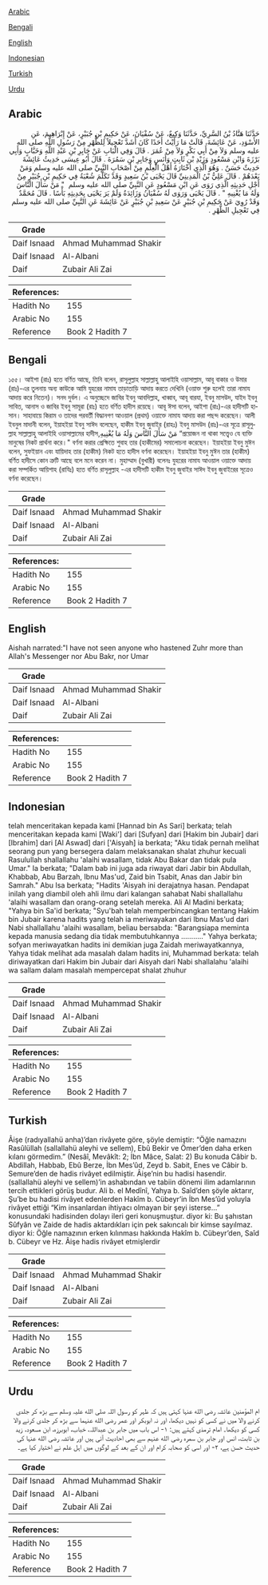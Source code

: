 [Arabic](#arabic)

[Bengali](#bengali)

[English](#english)

[Indonesian](#indonesian)

[Turkish](#turkish)

[Urdu](#urdu)

## Arabic


<div dir="rtl" lang="ar" style={{fontSize:'larger',backgroundColor:'#f8f9fa',padding:20}}>
حَدَّثَنَا هَنَّادُ بْنُ السَّرِيِّ، حَدَّثَنَا وَكِيعٌ، عَنْ سُفْيَانَ، عَنْ حَكِيمِ بْنِ جُبَيْرٍ، عَنْ إِبْرَاهِيمَ، عَنِ الأَسْوَدِ، عَنْ عَائِشَةَ، قَالَتْ مَا رَأَيْتُ أَحَدًا كَانَ أَشَدَّ تَعْجِيلاً لِلظُّهْرِ مِنْ رَسُولِ اللَّهِ صلى الله عليه وسلم وَلاَ مِنْ أَبِي بَكْرٍ وَلاَ مِنْ عُمَرَ ‏.‏ قَالَ وَفِي الْبَابِ عَنْ جَابِرِ بْنِ عَبْدِ اللَّهِ وَخَبَّابٍ وَأَبِي بَرْزَةَ وَابْنِ مَسْعُودٍ وَزَيْدِ بْنِ ثَابِتٍ وَأَنَسٍ وَجَابِرِ بْنِ سَمُرَةَ ‏.‏ قَالَ أَبُو عِيسَى حَدِيثُ عَائِشَةَ حَدِيثٌ حَسَنٌ ‏.‏ وَهُوَ الَّذِي اخْتَارَهُ أَهْلُ الْعِلْمِ مِنْ أَصْحَابِ النَّبِيِّ صلى الله عليه وسلم وَمَنْ بَعْدَهُمْ ‏.‏ قَالَ عَلِيُّ بْنُ الْمَدِينِيِّ قَالَ يَحْيَى بْنُ سَعِيدٍ وَقَدْ تَكَلَّمَ شُعْبَةُ فِي حَكِيمِ بْنِ جُبَيْرٍ مِنْ أَجْلِ حَدِيثِهِ الَّذِي رَوَى عَنِ ابْنِ مَسْعُودٍ عَنِ النَّبِيِّ صلى الله عليه وسلم ‏ "‏ مَنْ سَأَلَ النَّاسَ وَلَهُ مَا يُغْنِيهِ ‏"‏ ‏.‏ قَالَ يَحْيَى وَرَوَى لَهُ سُفْيَانُ وَزَائِدَةُ وَلَمْ يَرَ يَحْيَى بِحَدِيثِهِ بَأْسًا ‏.‏ قَالَ مُحَمَّدٌ وَقَدْ رُوِيَ عَنْ حَكِيمِ بْنِ جُبَيْرٍ عَنْ سَعِيدِ بْنِ جُبَيْرٍ عَنْ عَائِشَةَ عَنِ النَّبِيِّ صلى الله عليه وسلم فِي تَعْجِيلِ الظُّهْرِ ‏.‏
</div>
<div style={{backgroundColor:'#f8f9fa',padding:20, marginBottom: 10}}><table> <thead> <tr> <th>Grade</th> <th></th> </tr> </thead> <tbody> <tr><td>Daif Isnaad</td><td>Ahmad Muhammad Shakir</td></tr><tr><td>Daif Isnaad</td><td>Al-Albani</td></tr><tr><td>Daif</td><td>Zubair Ali Zai</td></tr></tbody></table><table> <thead> <tr> <th>References:</th> <th></th> </tr> </thead> <tbody><tr><td>Hadith No</td><td>155</td></tr><tr><td>Arabic No</td><td>155</td></tr><tr><td>Reference</td><td>Book 2 Hadith 7</td></tr></tbody></table></div>

## Bengali


<div dir="ltr" lang="bn" style={{fontSize:'larger',backgroundColor:'#f8f9fa',padding:20}}>
১৫৫। আইশা (রাঃ) হতে বর্ণিত আছে, তিনি বলেন, রাসূলুল্লাহ সাল্লাল্লাহু আলাইহি ওয়াসাল্লাম, আবূ বাকার ও উমার (রাঃ)-এর তুলনায় অন্য কাউকে আমি যুহরের নামায তাড়াতাড়ি আদায় করতে দেখিনি (ওয়াক্ত শুরু হলেই তারা নামায আদায় করে নিতেন)। সনদ দুর্বল। এ অনুচ্ছেদে জাবির ইবনু আবদিল্লাহ, খাব্বাব, আবূ বারযা, ইবনু মাসউদ, যাইদ ইবনু সাবিত, আনাস ও জাবির ইবনু সামূরা (রাঃ) হতে বর্ণিত হাদীস রয়েছে। আবূ ঈসা বলেন, আইশা (রাঃ)-এর হাদীসটি হাসান। সাহাবায়ে কিরাম ও তাদের পরবর্তী বিদ্ধানগণ আওয়াল (প্রথম) ওয়াক্তে নামায আদায় করা পছন্দ করেছেন। আলী ইবনুল মাদানী বলেন, ইয়াহইয়া ইবনু সাঈদ বলেছেন, হাকীম ইবনু জুবাইর (রাহঃ) ইবনু মাসউদ (রাঃ)-এর সূত্রে রাসূলুল্লাহ সাল্লাল্লাহু আলাইহি ওয়াসাল্লামের হাদীস,مَنْ سَأَلَ النَّاسَ وَلَهُ مَا يُغْنِيهِ “প্রয়োজন না থাকা সত্ত্বেও যে ব্যক্তি মানুষের নিকট প্রার্থনা করে।" বর্ণনা করার প্রেক্ষিতে শুবাহ তার (হাকীমের) সমালোচনা করেছেন। ইয়াহইয়া ইবনু মুঈন বলেন, সুফইয়ান এবং যায়িদাহ তার (হাকীম) নিকট হতে হাদীস বর্ণনা করেছেন। ইয়াহইয়া ইবনু মুঈন তার (হাকীম) বর্ণিত হাদীসে কোন ত্রুটি আছে বলে মনে করেন না। মুহাম্মাদ (বুখারী) বলেনঃ যুহরের নামায আওয়াল ওয়াক্তে আদায় করা সম্পর্কিত আয়িশাহ (রাযিঃ) হতে বর্ণিত রাসূলুল্লাহ -এর হাদীসটি হাকীম ইবনু জুবাইর সাঈদ ইবনু জুবাইরের সূত্রেও বর্ণনা করেছেন।
</div>
<div style={{backgroundColor:'#f8f9fa',padding:20, marginBottom: 10}}><table> <thead> <tr> <th>Grade</th> <th></th> </tr> </thead> <tbody> <tr><td>Daif Isnaad</td><td>Ahmad Muhammad Shakir</td></tr><tr><td>Daif Isnaad</td><td>Al-Albani</td></tr><tr><td>Daif</td><td>Zubair Ali Zai</td></tr></tbody></table><table> <thead> <tr> <th>References:</th> <th></th> </tr> </thead> <tbody><tr><td>Hadith No</td><td>155</td></tr><tr><td>Arabic No</td><td>155</td></tr><tr><td>Reference</td><td>Book 2 Hadith 7</td></tr></tbody></table></div>

## English


<div dir="ltr" lang="en" style={{fontSize:'larger',backgroundColor:'#f8f9fa',padding:20}}>
Aishah narrated:"I have not seen anyone who hastened Zuhr more than Allah's Messenger nor Abu Bakr, nor Umar
</div>
<div style={{backgroundColor:'#f8f9fa',padding:20, marginBottom: 10}}><table> <thead> <tr> <th>Grade</th> <th></th> </tr> </thead> <tbody> <tr><td>Daif Isnaad</td><td>Ahmad Muhammad Shakir</td></tr><tr><td>Daif Isnaad</td><td>Al-Albani</td></tr><tr><td>Daif</td><td>Zubair Ali Zai</td></tr></tbody></table><table> <thead> <tr> <th>References:</th> <th></th> </tr> </thead> <tbody><tr><td>Hadith No</td><td>155</td></tr><tr><td>Arabic No</td><td>155</td></tr><tr><td>Reference</td><td>Book 2 Hadith 7</td></tr></tbody></table></div>

## Indonesian


<div dir="ltr" lang="id" style={{fontSize:'larger',backgroundColor:'#f8f9fa',padding:20}}>
telah menceritakan kepada kami [Hannad bin As Sari] berkata; telah menceritakan kepada kami [Waki'] dari [Sufyan] dari [Hakim bin Jubair] dari [Ibrahim] dari [Al Aswad] dari ['Aisyah] ia berkata; "Aku tidak pernah melihat seorang pun yang bersegera dalam melaksanakan shalat zhuhur kecuali Rasulullah shallallahu 'alaihi wasallam, tidak Abu Bakar dan tidak pula Umar." Ia berkata; "Dalam bab ini juga ada riwayat dari Jabir bin Abdullah, Khabbab, Abu Barzah, Ibnu Mas'ud, Zaid bin Tsabit, Anas dan Jabir bin Samrah." Abu Isa berkata; "Hadits 'Aisyah ini derajatnya hasan. Pendapat inilah yang diambil oleh ahli ilmu dari kalangan sahabat Nabi shallallahu 'alaihi wasallam dan orang-orang setelah mereka. Ali Al Madini berkata; "Yahya bin Sa'id berkata; "Syu'bah telah memperbincangkan tentang Hakim bin Jubair karena hadits yang telah ia meriwayakan dari Ibnu Mas'ud dari Nabi shallallahu 'alaihi wasallam, beliau bersabda: "Barangsiapa meminta kepada manusia sedang dia tidak membutuhkannya ……….." Yahya berkata; sofyan meriwayatkan hadits ini demikian juga Zaidah meriwayatkannya, Yahya tidak melihat ada masalah dalam hadits ini, Muhammad berkata: telah diriwayatkan dari Hakim bin Jubair dari Aisyah dari Nabi shallalahu 'alaihi wa sallam dalam masalah mempercepat shalat zhuhur
</div>
<div style={{backgroundColor:'#f8f9fa',padding:20, marginBottom: 10}}><table> <thead> <tr> <th>Grade</th> <th></th> </tr> </thead> <tbody> <tr><td>Daif Isnaad</td><td>Ahmad Muhammad Shakir</td></tr><tr><td>Daif Isnaad</td><td>Al-Albani</td></tr><tr><td>Daif</td><td>Zubair Ali Zai</td></tr></tbody></table><table> <thead> <tr> <th>References:</th> <th></th> </tr> </thead> <tbody><tr><td>Hadith No</td><td>155</td></tr><tr><td>Arabic No</td><td>155</td></tr><tr><td>Reference</td><td>Book 2 Hadith 7</td></tr></tbody></table></div>

## Turkish


<div dir="ltr" lang="tr" style={{fontSize:'larger',backgroundColor:'#f8f9fa',padding:20}}>
Âişe (radıyallahü anha)’dan rivâyete göre, şöyle demiştir: “Öğle namazını Rasûlüllah (sallallahü aleyhi ve sellem), Ebû Bekir ve Ömer’den daha erken kılanı görmedim.” (Nesâî, Mevâkît: 2; İbn Mâce, Salat: 2) Bu konuda Câbir b. Abdillah, Habbab, Ebû Berze, İbn Mes’ûd, Zeyd b. Sabit, Enes ve Câbir b. Semure’den de hadis rivâyet edilmiştir. Âişe’nin bu hadisi hasendir. (sallallahü aleyhi ve sellem)’in ashabından ve tabiin dönemi ilim adamlarının tercih ettikleri görüş budur. Ali b. el Medînî, Yahya b. Saîd’den şöyle aktarır, Şu’be bu hadisi rivâyet edenlerden Hakîm b. Cübeyr’in İbn Mes’ûd yoluyla rivâyet ettiği “Kim insanlardan ihtiyacı olmayan bir şeyi isterse…” konusundaki hadisinden dolayı ileri geri konuşmuştur. diyor ki: Bu şahıstan Sûfyân ve Zaide de hadis aktardıkları için pek sakıncalı bir kimse sayılmaz. diyor ki: Öğle namazının erken kılınması hakkında Hakîm b. Cübeyr’den, Saîd b. Cübeyr ve Hz. Âişe hadis rivâyet etmişlerdir
</div>
<div style={{backgroundColor:'#f8f9fa',padding:20, marginBottom: 10}}><table> <thead> <tr> <th>Grade</th> <th></th> </tr> </thead> <tbody> <tr><td>Daif Isnaad</td><td>Ahmad Muhammad Shakir</td></tr><tr><td>Daif Isnaad</td><td>Al-Albani</td></tr><tr><td>Daif</td><td>Zubair Ali Zai</td></tr></tbody></table><table> <thead> <tr> <th>References:</th> <th></th> </tr> </thead> <tbody><tr><td>Hadith No</td><td>155</td></tr><tr><td>Arabic No</td><td>155</td></tr><tr><td>Reference</td><td>Book 2 Hadith 7</td></tr></tbody></table></div>

## Urdu


<div dir="rtl" lang="ur" style={{fontSize:'larger',backgroundColor:'#f8f9fa',padding:20}}>
ام المؤمنین عائشہ رضی الله عنہا کہتی ہیں کہ ظہر کو رسول اللہ صلی الله علیہ وسلم سے بڑھ کر جلدی کرنے والا میں نے کسی کو نہیں دیکھا، اور نہ ابوبکر اور عمر رضی الله عنہما سے بڑھ کر جلدی کرنے والا کسی کو دیکھا۔ امام ترمذی کہتے ہیں: ۱- اس باب میں جابر بن عبداللہ، خباب، ابوبرزہ، ابن مسعود، زید بن ثابت، انس اور جابر بن سمرہ رضی الله عنہم سے بھی احادیث آئی ہیں اور عائشہ رضی الله عنہا کی حدیث حسن ہے، ۲- اور اسی کو صحابہ کرام اور ان کے بعد کے لوگوں میں اہل علم نے اختیار کیا ہے۔
</div>
<div style={{backgroundColor:'#f8f9fa',padding:20, marginBottom: 10}}><table> <thead> <tr> <th>Grade</th> <th></th> </tr> </thead> <tbody> <tr><td>Daif Isnaad</td><td>Ahmad Muhammad Shakir</td></tr><tr><td>Daif Isnaad</td><td>Al-Albani</td></tr><tr><td>Daif</td><td>Zubair Ali Zai</td></tr></tbody></table><table> <thead> <tr> <th>References:</th> <th></th> </tr> </thead> <tbody><tr><td>Hadith No</td><td>155</td></tr><tr><td>Arabic No</td><td>155</td></tr><tr><td>Reference</td><td>Book 2 Hadith 7</td></tr></tbody></table></div>